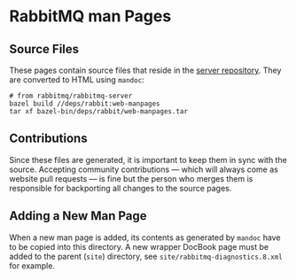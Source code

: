 # RabbitMQ man Pages

## Source Files

These pages contain source files that reside in the [server repository](https://github.com/rabbitmq/rabbitmq-server/tree/master/docs).
They are converted to HTML using `mandoc`:

``` shell
# from rabbitmq/rabbitmq-server
bazel build //deps/rabbit:web-manpages
tar xf bazel-bin/deps/rabbit/web-manpages.tar
```

## Contributions

Since these files are generated, it is important to keep them in sync with the source.
Accepting community contributions — which will always come as website pull requests —
is fine but the person who merges them is responsible for backporting all changes
to the source pages.


## Adding a New Man Page

When a new man page is added, its contents as generated by `mandoc` have to
be copied into this directory. A new wrapper DocBook page must be added
to the parent (`site`) directory, see `site/rabbitmq-diagnostics.8.xml` for example.
